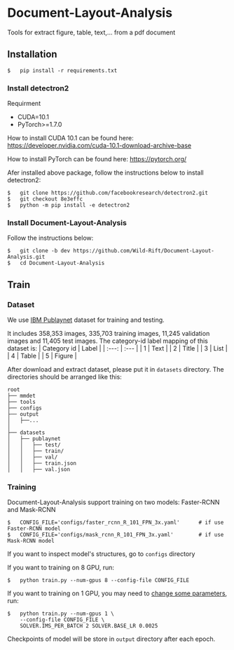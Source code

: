 # Document-Layout-Analysis
Tools for extract figure, table, text,... from a pdf document
## Installation
```
$   pip install -r requirements.txt
```
### Install detectron2
Requirment
- CUDA=10.1 
- PyTorch>=1.7.0

How to install CUDA 10.1 can be found here: https://developer.nvidia.com/cuda-10.1-download-archive-base

How to install PyTorch can be found here: https://pytorch.org/

Afer installed above package, follow the instructions below to install detectron2:
```
$   git clone https://github.com/facebookresearch/detectron2.git
$   git checkout 8e3effc
$   python -m pip install -e detectron2
```
### Install Document-Layout-Analysis
Follow the instructions below:
```
$   git clone -b dev https://github.com/Wild-Rift/Document-Layout-Analysis.git
$   cd Document-Layout-Analysis
```

## Train
### Dataset

We use [IBM Publaynet](https://developer.ibm.com/technologies/artificial-intelligence/data/publaynet/) dataset for training and testing.

It includes 358,353 images, 335,703 training images, 11,245 validation images and 11,405 test images. The category-id label mapping of this dataset is: 
| Category id | Label |
| :---: | :--- |
| 1 | Text |
| 2 | Title |
| 3 | List |
| 4 | Table |
| 5 | Figure |

After download and extract dataset, please put it in ```datasets``` directory. The directories should be arranged like this:

    root
    ├── mmdet
    ├── tools
    ├── configs
    ├── output
    │   ├──...
    │
    ├── datasets
    │   ├── publaynet
    │   │   ├── test/
    │   │   ├── train/
    │   │   ├── val/
    │   │   ├── train.json
    │   │   ├── val.json

### Training
Document-Layout-Analysis support training on two models: Faster-RCNN and Mask-RCNN

```
$   CONFIG_FILE='configs/faster_rcnn_R_101_FPN_3x.yaml'      # if use Faster-RCNN model
$   CONFIG_FILE='configs/mask_rcnn_R_101_FPN_3x.yaml'        # if use Mask-RCNN model
```
If you want to inspect model's structures, go to ```configs``` directory

If you want to training on 8 GPU, run:
```
$   python train.py --num-gpus 8 --config-file CONFIG_FILE
```
If you want to training on 1 GPU, you may need to [change some parameters](https://arxiv.org/abs/1706.02677), run:
```
$   python train.py --num-gpus 1 \
    --config-file CONFIG_FILE \
    SOLVER.IMS_PER_BATCH 2 SOLVER.BASE_LR 0.0025
```
Checkpoints of model will be store in ```output``` directory after each epoch.
